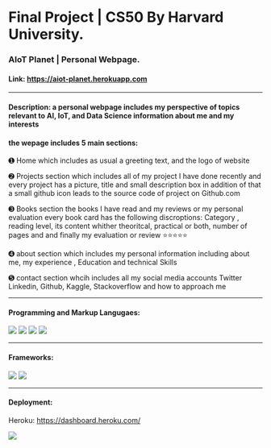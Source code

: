 # Final Project | CS50 By Harvard University.

### AIoT Planet | Personal Webpage.

#### Link: https://aiot-planet.herokuapp.com

----------------------------------------------------------------------------------------------------------------------

#### Description: a personal webpage includes my perspective of topics relevant to AI, IoT, and Data Science information about me and my interests

#### the wepage includes 5 main sections:

➊ Home which includes as usual a greeting text, and the logo of website

➋ Projects section which includes all of my project I have done recently and every project has a picture, title and small description box in addition of that a small github icon leads to the source code of project on Github.com

➌ Books section the books I have read and my reviews or my personal evaluation every book card has the following discroptions:
   Category , reading level, its content whither theoritcal, practical or both, number of pages and and finally my evaluation or review ⭐⭐⭐⭐⭐

➍ about section which includes my personal information including about me, my experience , Education and technical Skills

➎ contact section whcih includes all my social media accounts Twitter Linkedin, Github, Kaggle, Stackoverflow and how to approach me

------------------------------------------------------------------------------------------------------------------------
#### Programming and Markup Langugaes:

<a><img class="icons_curve" src="https://img.shields.io/badge/HTML5-E34F26?style=for-the-badge&logo=HTML5&logoColor=white"/></a>
<a><img class="icons_curve" src="https://img.shields.io/badge/CSS3-1572B6?style=for-the-badge&logo=CSS3&logoColor=white"/></a>
<a><img class="icons_curve" src="https://img.shields.io/badge/JavaScript-F7DF1E?style=for-the-badge&logo=JavaScript&logoColor=black"/></a>
<a><img class="icons_curve" src="https://img.shields.io/badge/Python-3776AB?style=for-the-badge&logo=Python&logoColor=white"/></a>



------------------------------------------------------------------------------------------------------------------------
#### Frameworks:

<a><img class="icons_curve" src="https://img.shields.io/badge/Flask-000000?style=for-the-badge&logo=Flask&logoColor=white"/></a>
<a><img class="icons_curve" src="https://img.shields.io/badge/Bootstrap-7952B3?style=for-the-badge&logo=Bootstrap&logoColor=white"/></a>


------------------------------------------------------------------------------------------------------------------------
#### Deployment:

Heroku: https://dashboard.heroku.com/

<a><img class="icons_curve" src="https://img.shields.io/badge/Heroku-430098?style=for-the-badge&logo=Heroku&logoColor=white"/></a>





